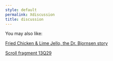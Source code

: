 ```yaml
---
style: default
permalink: Xdiscussion
title: discussion
---
```

You may also like:

[Fried Chicken & Lime Jello, the Dr. Bjornsen story](http://scp-wiki.net/ried-chicken-lime-jello-the-dr-bjornsen-story)

[Scroll fragment 13Q29](http://scp-wiki.net/scroll-fragment-13q29)
